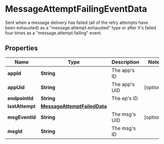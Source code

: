 

# MessageAttemptFailingEventData

Sent when a message delivery has failed (all of the retry attempts have been exhausted) as a \"message.attempt.exhausted\" type or after it's failed four times as a \"message.attempt.failing\" event.

## Properties

Name | Type | Description | Notes
------------ | ------------- | ------------- | -------------
**appId** | **String** | The app&#39;s ID | 
**appUid** | **String** | The app&#39;s UID |  [optional]
**endpointId** | **String** | The ep&#39;s ID | 
**lastAttempt** | [**MessageAttemptFailedData**](MessageAttemptFailedData.md) |  | 
**msgEventId** | **String** | The msg&#39;s UID |  [optional]
**msgId** | **String** | The msg&#39;s ID | 




